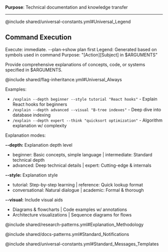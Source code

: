 **Purpose**: Technical documentation and knowledge transfer

---

@include shared/universal-constants.yml#Universal_Legend

## Command Execution
Execute: immediate. --plan→show plan first
Legend: Generated based on symbols used in command
Purpose: "[Action][Subject] in $ARGUMENTS"

Provide comprehensive explanations of concepts, code, or systems specified in $ARGUMENTS.

@include shared/flag-inheritance.yml#Universal_Always

Examples:
- `/explain --depth beginner --style tutorial "React hooks"` - Explain React hooks for beginners
- `/explain --depth advanced --visual "B-tree indexes"` - Deep dive into database indexing
- `/explain --depth expert --think "quicksort optimization"` - Algorithm explanation w/ complexity

Explanation modes:

**--depth:** Explanation depth level
- beginner: Basic concepts, simple language | intermediate: Standard technical depth
- advanced: Deep technical details | expert: Cutting-edge & internals

**--style:** Explanation style
- tutorial: Step-by-step learning | reference: Quick lookup format
- conversational: Natural dialogue | academic: Formal & thorough

**--visual:** Include visual aids
- Diagrams & flowcharts | Code examples w/ annotations
- Architecture visualizations | Sequence diagrams for flows

@include shared/research-patterns.yml#Explanation_Methodology

@include shared/docs-patterns.yml#Standard_Notifications

@include shared/universal-constants.yml#Standard_Messages_Templates
